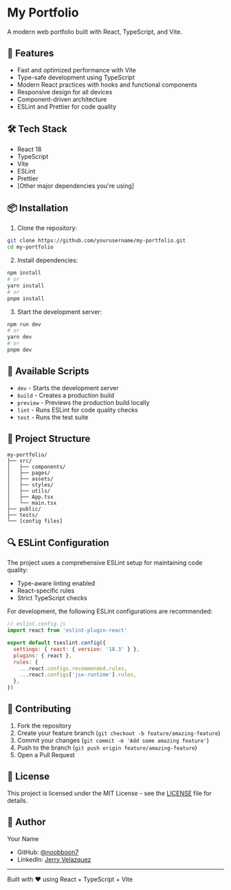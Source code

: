 # My Portfolio

A modern web portfolio built with React, TypeScript, and Vite.

## 🚀 Features

- Fast and optimized performance with Vite
- Type-safe development using TypeScript
- Modern React practices with hooks and functional components
- Responsive design for all devices
- Component-driven architecture
- ESLint and Prettier for code quality

## 🛠️ Tech Stack

- React 18
- TypeScript
- Vite
- ESLint
- Prettier
- [Other major dependencies you're using]

## 📦 Installation

1. Clone the repository:
```bash
git clone https://github.com/yourusername/my-portfolio.git
cd my-portfolio
```

2. Install dependencies:
```bash
npm install
# or
yarn install
# or
pnpm install
```

3. Start the development server:
```bash
npm run dev
# or
yarn dev
# or
pnpm dev
```

## 🔧 Available Scripts

- `dev` - Starts the development server
- `build` - Creates a production build
- `preview` - Previews the production build locally
- `lint` - Runs ESLint for code quality checks
- `test` - Runs the test suite

## 📁 Project Structure

```
my-portfolio/
├── src/
│   ├── components/
│   ├── pages/
│   ├── assets/
│   ├── styles/
│   ├── utils/
│   ├── App.tsx
│   └── main.tsx
├── public/
├── tests/
└── [config files]
```

## 🔍 ESLint Configuration

The project uses a comprehensive ESLint setup for maintaining code quality:

- Type-aware linting enabled
- React-specific rules
- Strict TypeScript checks

For development, the following ESLint configurations are recommended:

```js
// eslint.config.js
import react from 'eslint-plugin-react'

export default tseslint.config({
  settings: { react: { version: '18.3' } },
  plugins: { react },
  rules: {
    ...react.configs.recommended.rules,
    ...react.configs['jsx-runtime'].rules,
  },
})
```

## 🤝 Contributing

1. Fork the repository
2. Create your feature branch (`git checkout -b feature/amazing-feature`)
3. Commit your changes (`git commit -m 'Add some amazing feature'`)
4. Push to the branch (`git push origin feature/amazing-feature`)
5. Open a Pull Request

## 📝 License

This project is licensed under the MIT License - see the [LICENSE](LICENSE) file for details.

## 👤 Author

Your Name

- GitHub: [@noobboon7](https://github.com/noobboon7)
- LinkedIn: [Jerry Velazquez](https://www.linkedin.com/in/jerry-v-718212nyc/)

---

Built with ❤️ using React + TypeScript + Vite
